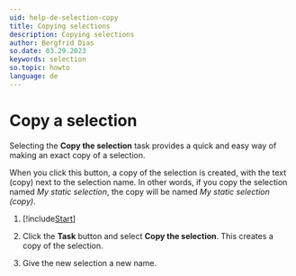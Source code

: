 ```yaml
---
uid: help-de-selection-copy
title: Copying selections
description: Copying selections
author: Bergfrid Dias
so.date: 03.29.2023
keywords: selection
so.topic: howto
language: de
---
```


# Copy a selection

Selecting the **Copy the selection** task provides a quick and easy way of making an exact copy of a selection.

When you click this button, a copy of the selection is created, with the text (copy) next to the selection name. In other words, if you copy the selection named *My static selection*, the copy will be named *My static selection (copy)*.

1. [!include[Start](../includes/steps-start-task.md)]

1. Click the **Task** button and select **Copy the selection**. This creates a copy of the selection.

1. Give the new selection a new name.

<!-- Referenced links -->

<!-- Referenced images -->

